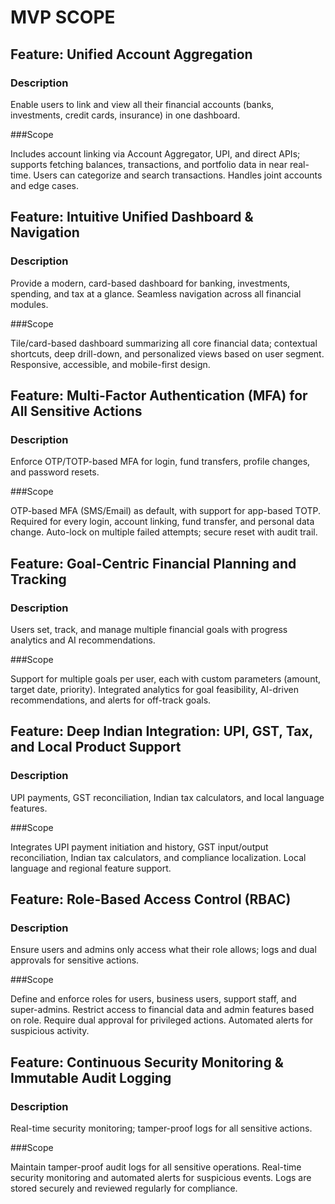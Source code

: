 # MVP SCOPE
## Feature: Unified Account Aggregation

### Description 

 Enable users to link and view all their financial accounts (banks, investments, credit cards, insurance) in one dashboard.

 ###Scope 

 Includes account linking via Account Aggregator, UPI, and direct APIs; supports fetching balances, transactions, and portfolio data in near real-time. Users can categorize and search transactions. Handles joint accounts and edge cases.

## Feature: Intuitive Unified Dashboard & Navigation

### Description 

 Provide a modern, card-based dashboard for banking, investments, spending, and tax at a glance. Seamless navigation across all financial modules.

 ###Scope 

 Tile/card-based dashboard summarizing all core financial data; contextual shortcuts, deep drill-down, and personalized views based on user segment. Responsive, accessible, and mobile-first design.

## Feature: Multi-Factor Authentication (MFA) for All Sensitive Actions

### Description 

 Enforce OTP/TOTP-based MFA for login, fund transfers, profile changes, and password resets.

 ###Scope 

 OTP-based MFA (SMS/Email) as default, with support for app-based TOTP. Required for every login, account linking, fund transfer, and personal data change. Auto-lock on multiple failed attempts; secure reset with audit trail.

## Feature: Goal-Centric Financial Planning and Tracking

### Description 

 Users set, track, and manage multiple financial goals with progress analytics and AI recommendations.

 ###Scope 

 Support for multiple goals per user, each with custom parameters (amount, target date, priority). Integrated analytics for goal feasibility, AI-driven recommendations, and alerts for off-track goals.

## Feature: Deep Indian Integration: UPI, GST, Tax, and Local Product Support

### Description 

 UPI payments, GST reconciliation, Indian tax calculators, and local language features.

 ###Scope 

 Integrates UPI payment initiation and history, GST input/output reconciliation, Indian tax calculators, and compliance localization. Local language and regional feature support.

## Feature: Role-Based Access Control (RBAC)

### Description 

 Ensure users and admins only access what their role allows; logs and dual approvals for sensitive actions.

 ###Scope 

 Define and enforce roles for users, business users, support staff, and super-admins. Restrict access to financial data and admin features based on role. Require dual approval for privileged actions. Automated alerts for suspicious activity.

## Feature: Continuous Security Monitoring & Immutable Audit Logging

### Description 

 Real-time security monitoring; tamper-proof logs for all sensitive actions.

 ###Scope 

 Maintain tamper-proof audit logs for all sensitive operations. Real-time security monitoring and automated alerts for suspicious events. Logs are stored securely and reviewed regularly for compliance.